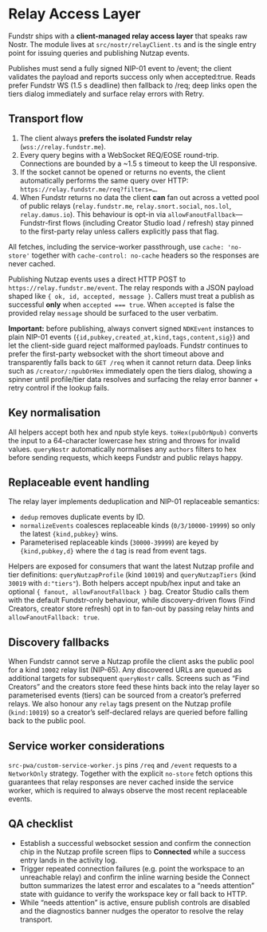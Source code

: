 # Relay Access Layer

Fundstr ships with a **client-managed relay access layer** that speaks raw
Nostr. The module lives at `src/nostr/relayClient.ts` and is the single entry
point for issuing queries and publishing Nutzap events.

Publishes must send a fully signed NIP-01 event to /event; the client validates the payload and reports success only when accepted:true. Reads prefer Fundstr WS (1.5 s deadline) then fallback to /req; deep links open the tiers dialog immediately and surface relay errors with Retry.

## Transport flow

1. The client always **prefers the isolated Fundstr relay**
   (`wss://relay.fundstr.me`).
2. Every query begins with a WebSocket REQ/EOSE round-trip. Connections are
   bounded by a ~1.5&nbsp;s timeout to keep the UI responsive.
3. If the socket cannot be opened or returns no events, the client
   automatically performs the same query over HTTP:
   `https://relay.fundstr.me/req?filters=…`.
4. When Fundstr returns no data the client **can** fan out across a vetted pool
 of public relays (`relay.fundstr.me`, `relay.snort.social`, `nos.lol`,
  `relay.damus.io`). This behaviour is opt-in via
   `allowFanoutFallback`—Fundstr-first flows (including Creator Studio load /
   refresh) stay pinned to the first-party relay unless callers explicitly pass
   that flag.

All fetches, including the service-worker passthrough, use
`cache: 'no-store'` together with `cache-control: no-cache` headers so the
responses are never cached.

Publishing Nutzap events uses a direct HTTP POST to
`https://relay.fundstr.me/event`. The relay responds with a JSON payload shaped
like `{ ok, id, accepted, message }`. Callers must treat a publish as successful
**only** when `accepted === true`. When `accepted` is false the provided relay
`message` should be surfaced to the user verbatim.

**Important:** before publishing, always convert signed `NDKEvent` instances to
plain NIP-01 events (`{id,pubkey,created_at,kind,tags,content,sig}`) and let the
client-side guard reject malformed payloads. Fundstr continues to prefer the
first-party websocket with the short timeout above and transparently falls back
to `GET /req` when it cannot return data. Deep links such as
`/creator/:npubOrHex` immediately open the tiers dialog, showing a spinner until
profile/tier data resolves and surfacing the relay error banner + retry control
if the lookup fails.

## Key normalisation

All helpers accept both hex and npub style keys. `toHex(pubOrNpub)` converts the
input to a 64-character lowercase hex string and throws for invalid values.
`queryNostr` automatically normalises any `authors` filters to hex before
sending requests, which keeps Fundstr and public relays happy.

## Replaceable event handling

The relay layer implements deduplication and NIP-01 replaceable semantics:

- `dedup` removes duplicate events by ID.
- `normalizeEvents` coalesces replaceable kinds (`0/3/10000-19999`) so only the
  latest `{kind,pubkey}` wins.
- Parameterised replaceable kinds (`30000-39999`) are keyed by
  `{kind,pubkey,d}` where the `d` tag is read from event tags.

Helpers are exposed for consumers that want the latest Nutzap profile and tier
definitions: `queryNutzapProfile` (kind `10019`) and `queryNutzapTiers` (kind
`30019` with `d:"tiers"`). Both helpers accept npub/hex input and take an
optional `{ fanout, allowFanoutFallback }` bag. Creator Studio calls them with
the default Fundstr-only behaviour, while discovery-driven flows (Find
Creators, creator store refresh) opt in to fan-out by passing relay hints and
`allowFanoutFallback: true`.

## Discovery fallbacks

When Fundstr cannot serve a Nutzap profile the client asks the public pool for a
kind `10002` relay list (NIP-65). Any discovered URLs are queued as additional
targets for subsequent `queryNostr` calls. Screens such as “Find Creators” and
the creators store feed these hints back into the relay layer so parameterised
events (tiers) can be sourced from a creator’s preferred relays. We also honour
any `relay` tags present on the Nutzap profile (`kind:10019`) so a creator’s
self-declared relays are queried before falling back to the public pool.

## Service worker considerations

`src-pwa/custom-service-worker.js` pins `/req` and `/event` requests to a
`NetworkOnly` strategy. Together with the explicit `no-store` fetch options this
guarantees that relay responses are never cached inside the service worker,
which is required to always observe the most recent replaceable events.

## QA checklist

- Establish a successful websocket session and confirm the connection chip in
  the Nutzap profile screen flips to **Connected** while a success entry lands in
  the activity log.
- Trigger repeated connection failures (e.g. point the workspace to an
  unreachable relay) and confirm the inline warning beside the Connect button
  summarizes the latest error and escalates to a “needs attention” state with
  guidance to verify the workspace key or fall back to HTTP.
- While “needs attention” is active, ensure publish controls are disabled and
  the diagnostics banner nudges the operator to resolve the relay transport.
